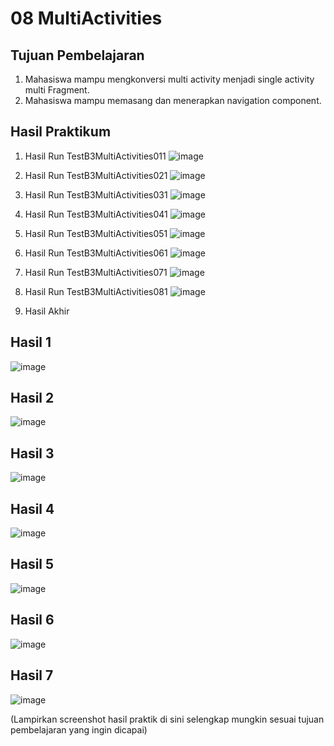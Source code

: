 # 08 MultiActivities 

## Tujuan Pembelajaran

1. Mahasiswa mampu mengkonversi multi activity menjadi single activity multi Fragment.
2. Mahasiswa mampu memasang dan menerapkan navigation component.

## Hasil Praktikum

1. Hasil Run TestB3MultiActivities011
![image](img/TestB3MultiActivities011.JPG)

2. Hasil Run TestB3MultiActivities021
![image](img/TestB3MultiActivities021.JPG)

3. Hasil Run TestB3MultiActivities031
![image](img/TestB3MultiActivities031.JPG)

4. Hasil Run TestB3MultiActivities041
![image](img/TestB3MultiActivities041.JPG)

5. Hasil Run TestB3MultiActivities051
![image](img/TestB3MultiActivities051.JPG)

6. Hasil Run TestB3MultiActivities061
![image](img/TestB3MultiActivities061.JPG)

7. Hasil Run TestB3MultiActivities071
![image](img/TestB3MultiActivities071.JPG)

8. Hasil Run TestB3MultiActivities081
![image](img/TestB3MultiActivities081.JPG)

9. Hasil Akhir
## Hasil 1

![image](img/hasil1.png)

## Hasil 2

![image](img/hasil2.png)

## Hasil 3

![image](img/hasil3.png)

## Hasil 4

![image](img/hasil4.png)

## Hasil 5

![image](img/hasil5.png)

## Hasil 6

![image](img/hasil6.png)

## Hasil 7

![image](img/hasil7.png)

(Lampirkan screenshot hasil praktik di sini selengkap mungkin sesuai tujuan pembelajaran yang ingin dicapai)
